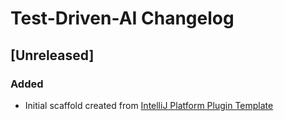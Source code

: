 <!-- Keep a Changelog guide -> https://keepachangelog.com -->

# Test-Driven-AI Changelog

## [Unreleased]
### Added
- Initial scaffold created from [IntelliJ Platform Plugin Template](https://github.com/JetBrains/intellij-platform-plugin-template)
